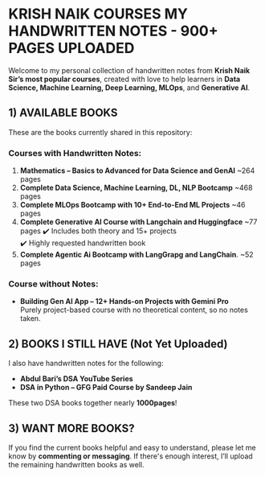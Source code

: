 # KRISH NAIK COURSES MY HANDWRITTEN NOTES - 900+ PAGES UPLOADED

Welcome to my personal collection of handwritten notes from **Krish Naik Sir’s most popular courses**, created with love to help learners in **Data Science, Machine Learning, Deep Learning, MLOps**, and **Generative AI**.

## 1) AVAILABLE BOOKS

These are the books currently shared in this repository:

### Courses with Handwritten Notes:
1. **Mathematics – Basics to Advanced for Data Science and GenAI**   ~264 pages
2. **Complete Data Science, Machine Learning, DL, NLP Bootcamp**     ~468 pages
3. **Complete MLOps Bootcamp with 10+ End-to-End ML Projects**       ~46 pages
4. **Complete Generative AI Course with Langchain and Huggingface**  ~77 pages
   ✔️ Includes both theory and 15+ projects  
   ✔️ Highly requested handwritten book
5. **Complete Agentic Ai Bootcamp with LangGrapg and LangChain**.    ~52 pages

### Course without Notes:
- **Building Gen AI App – 12+ Hands-on Projects with Gemini Pro**  
Purely project-based course with no theoretical content, so no notes taken.

## 2) BOOKS I STILL HAVE (Not Yet Uploaded)

I also have handwritten notes for the following:
- **Abdul Bari’s DSA YouTube Series**
- **DSA in Python – GFG Paid Course by Sandeep Jain**

These two DSA books together nearly **1000pages**!

## 3) WANT MORE BOOKS?
If you find the current books helpful and easy to understand, please let me know by **commenting or messaging**.
If there's enough interest, I’ll upload the remaining handwritten books as well.
